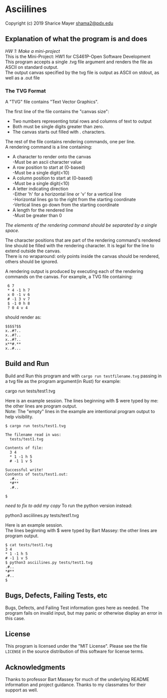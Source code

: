 # Asciilines

Copyright (c) 2019 Sharice Mayer
shama2@pdx.edu


## Explanation of what the program is and does

_HW 1: Make a mini-project_  
This is the Mini-Project: HW1 for CS461P-Open Software Development  
This program accepts a single .tvg file argument and renders the file as ASCII on standard output.  
The output canvas specified by the tvg file is output as ASCII on stdout, as well as a .out file


### The TVG Format  

A "TVG" file contains "Text Vector Graphics".  

The first line of the file contains the "canvas size":  
- Two numbers representing total rows and columns of text to output
- Both must be single digits greater than zero.  
- The canvas starts out filled with . characters.

The rest of the file contains rendering commands, one per line.  
A rendering command is a line containing:  
- A character to render onto the canvas  
    -Must be an ascii character value  
- A row position to start at (0-based)  
    -Must be a single digit(<10)  
- A column position to start at (0-based)  
    -Must be a single digit(<10)  
- A letter indicating direction  
    -Either 'h' for a horizontal line or 'v' for a vertical line  
    -Horizontal lines go to the right from the starting coordinate  
    -Vertical lines go down from the starting coordinate  
- A length for the rendered line  
    -Must be greater than 0  

*The elements of the rendering command should be separated by a single space.*  

The character positions that are part of the rendering command's rendered line should be filled with the rendering character. 
It is legal for the line to extend outside the canvas.  
There is no wraparound: only points inside the canvas should be rendered, others should be ignored.  

A rendering output is produced by executing each of the rendering commands on the canvas. 
For example, a TVG file containing:

     6 7
     * 4 -1 h 7
     x 0 -1 v 6
     # -1 3 v 7
     $ -1 0 h 8
     ? 0 4 v 4

should render as:

    $$$$?$$
    x..#?..
    x..#?..
    x..#?..
    x**#.**
    x..#...


## Build and Run  

Build and Run this program and with `cargo run testfilename.tvg` 
passing in a tvg file as the program argument(in Rust)
for example:

cargo run tests/test1.tvg


Here is an example session. 
The lines beginning with $ were typed by me: the other lines are program output.  
Note: The "empty" lines in the example are intentional program output to help visibility.  

    $ cargo run tests/test1.tvg
     
    The filename read in was:
      tests/test1.tvg
      
    Contents of file:
      3 4
      * 1 -1 h 5
      # -1 1 v 5
      
    Successful write!
    Contents of tests/test1.out: 
      .#..
      *#**
      .#..
     
    $ 


*need to fix to add my copy*
To run the python version instead:  

python3 asciilines.py tests/test1.tvg


Here is an example session.  
The lines beginning with $ were typed by Bart Massey: the other lines are program output.  

    $ cat tests/test1.tvg 
    3 4
    * 1 -1 h 5
    # -1 1 v 5
    $ python3 asciilines.py tests/test1.tvg
    .#..
    *#**
    .#..
    $ 


## Bugs, Defects, Failing Tests, etc

Bugs, Defects, and Failing Test information goes here as needed.
The program fails on invalid input, but may panic or otherwise display an error in this case. 


## License

This program is licensed under the "MIT License".  Please
see the file `LICENSE` in the source distribution of this
software for license terms.  

## Acknowledgments  

Thanks to professor Bart Massey for much of the underlying README information and project guidance.
Thanks to my classmates for their support as well.



